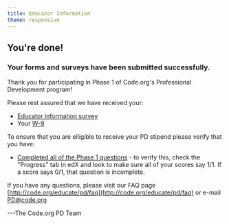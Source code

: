 ```yaml
---
title: Educator Information
theme: responsive
---
```

## You're done!
### Your forms and surveys have been submitted successfully.



Thank you for participating in Phase 1 of Code.org's Professional Development program! 

Please rest assured that we have received your:

 * [Educator information survey](https://code.org/educate/educatorinfo)
 * Your [W-9](https://code.org/educate/educatorthanks1) 

To ensure that you are elligible to receive your PD stipend please verify that you have:

 * [Completed all of the Phase 1 questions](http://edx.code.org/login) - to verify this, check the "Progress" tab in edX and look to make sure all of your scores say 1/1. If a score says 0/1, that question is incomplete.

If you have any questions, please visit our FAQ page [http://code.org/educate/pd/faq](http://code.org/educate/pd/faq) or e-mail [PD@code.org](mailto:PD@code.org)

---The Code.org PD Team